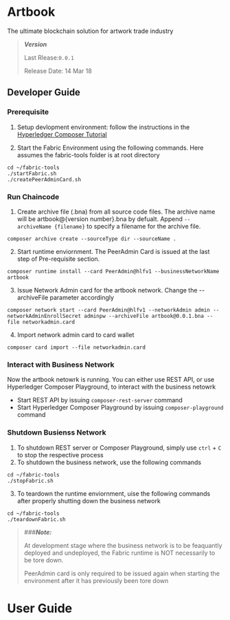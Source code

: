 # Artbook
The ultimate blockchain solution for artwork trade industry

>***Version***
>
> Last Rlease:`0.0.1`
> 
> Release Date: 14 Mar 18

## Developer Guide
### Prerequisite
1. Setup devlopment environment: follow the instructions in the [Hyperledger Composer Tutorial](https://hyperledger.github.io/composer/latest/installing/development-tools.html) 

2. Start the Fabric Environment using the following commands. Here assumes the fabric-tools folder is at root directory

 ```
 cd ~/fabric-tools
 ./startFabric.sh
 ./createPeerAdminCard.sh
 ```

### Run Chaincode
1. Create archive file (.bna) from all source code files. The archive name will be artbook@{version number}.bna by defualt. Append `--archiveName {filename}` to specify a filename for the archive file.

 ```
 composer archive create --sourceType dir --sourceName .
 ```

2. Start runtime enviornment. The PeerAdmin Card is issued at the last step of Pre-requisite section.
 
 ```
 composer runtime install --card PeerAdmin@hlfv1 --businessNetworkName artbook
 ```
 
3. Issue Network Admin card for the artbook network. Change the --archiveFile parameter accordingly

 ```
 composer network start --card PeerAdmin@hlfv1 --networkAdmin admin --networkAdminEnrollSecret adminpw --archiveFile artbook@0.0.1.bna --file networkadmin.card
 ```

4. Import network admin card to card wallet

 ```
composer card import --file networkadmin.card
 ```
### Interact with Business Network
Now the artbook netowrk is running. You can either use REST API, or use Hyperledger Composer Playground, to interact with the business netowrk

 - Start REST API by issuing `composer-rest-server` command
 - Start Hyperledger Composer Playground by issuing `composer-playground` command

### Shutdown Busienss Network
1. To shutdown REST server or Composer Playground, simply use `ctrl` + `C` to stop the respective process
2. To shutdown the business network, use the following commands

```
cd ~/fabric-tools
./stopFabric.sh
```

3. To teardown the runtime enviornment, uise the following commands after properly shutting down the business network

```
cd ~/fabric-tools
./teardownFabric.sh
```

>###***Note:***
>
> At development stage where the business network is to be feaquantly deployed and undeployed, the Fabric runtime is NOT necessarily to be tore down.
> 
> PeerAdmin card is only required to be issued again when starting the environment after it has previously been tore down


# User Guide